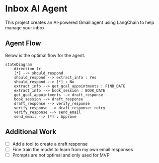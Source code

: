 # Inbox AI Agent

This project creates an AI-powered Gmail agent using LangChain to help manage your inbox.

## Agent Flow

Below is the optimal flow for the agent.

```mermaid
stateDiagram
    direction lr
    [*] --> should_respond
    should_respond --> extract_info : Yes
    should_respond --> [*] : No
    extract_info --> get_gcal_appointments : FIND_DATE
    extract_info --> book_session : BOOK_DATE
    get_gcal_appointments --> draft_response
    book_session --> draft_response
    draft_response --> verify_response
    verify_response --> draft_response: retry
    verify_response --> send_email
    send_email --> [*] : Approve
```

## Additional Work

- [ ] Add a tool to create a draft response
- [ ] Fine train the model to learn from my own email responses
- [ ] Prompts are not optimal and only used for MVP
